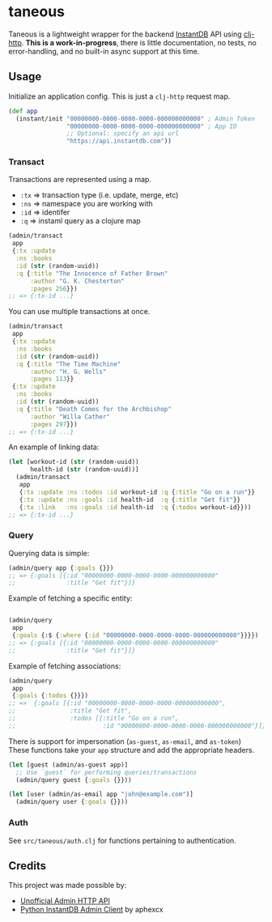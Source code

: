 # taneous

Taneous is a lightweight wrapper for the backend
[InstantDB](https://www.instantdb.com) API using
[clj-http](https://github.com/dakrone/clj-http). **This is a work-in-progress**,
there is little documentation, no tests, no error-handling, and no built-in
async support at this time.

## Usage

Initialize an application config. This is just a `clj-http` request map.

```clojure
(def app
  (instant/init "00000000-0000-0000-0000-000000000000" ; Admin Token
                "00000000-0000-0000-0000-000000000000" ; App ID
                ;; Optional: specify an api url
                "https://api.instantdb.com"))
```

### Transact

Transactions are represented using a map.

- `:tx` => transaction type (i.e. update, merge, etc)
- `:ns` => namespace you are working with
- `:id` => identifer
- `:q` => instaml query as a clojure map

```clojure
(admin/transact
 app
 {:tx :update
  :ns :books
  :id (str (random-uuid))
  :q {:title "The Innocence of Father Brown"
      :author "G. K. Chesterton"
      :pages 256}})
;; => {:tx-id ...}
```

You can use multiple transactions at once.

```clojure
(admin/transact
 app
 {:tx :update
  :ns :books
  :id (str (random-uuid))
  :q {:title "The Time Machine"
      :author "H. G. Wells"
      :pages 113}}
 {:tx :update
  :ns :books
  :id (str (random-uuid))
  :q {:title "Death Comes for the Archbishop"
      :author "Willa Cather"
      :pages 297}})
;; => {:tx-id ...}
```

An example of linking data:

```clojure
(let [workout-id (str (random-uuid))
      health-id (str (random-uuid))]
  (admin/transact
   app
   {:tx :update :ns :todos :id workout-id :q {:title "Go on a run"}}
   {:tx :update :ns :goals :id health-id  :q {:title "Get fit"}}
   {:tx :link   :ns :goals :id health-id  :q {:todos workout-id}}))
;; => {:tx-id ...}
```

### Query

Querying data is simple:

```clojure
(admin/query app {:goals {}})
;; => {:goals [{:id "00000000-0000-0000-0000-000000000000"
;;              :title "Get fit"}]}
```

Example of fetching a specific entity:

```clojure

(admin/query
 app
 {:goals {:$ {:where {:id "00000000-0000-0000-0000-000000000000"}}}})
;; => {:goals [{:id "00000000-0000-0000-0000-000000000000"
;;              :title "Get fit"}]}
```

Example of fetching associations:

```clojure
(admin/query
 app
 {:goals {:todos {}}})
;; =>  {:goals [{:id "00000000-0000-0000-0000-000000000000",
;;               :title "Get fit",
;;               :todos [{:title "Go on a run",
;;                        :id "00000000-0000-0000-0000-000000000000"}]}]}
```

There is support for impersonation (`as-guest`, `as-email`, and `as-token`)
These functions take your `app` structure and add the appropriate headers.

```clojure
(let [guest (admin/as-guest app)]
  ;; Use `guest` for performing queries/transactions
  (admin/query guest {:goals {}}))

(let [user (admin/as-email app "john@example.com")]
  (admin/query user {:goals {}}))
```

### Auth

See `src/taneous/auth.clj` for functions pertaining to authentication.

## Credits

This project was made possible by:

- [Unofficial Admin HTTP API](https://www.dropbox.com/scl/fi/2yjy6xvqa0459hqeqg950/Unofficial-Admin-HTTP-API.paper)
- [Python InstantDB Admin
  Client](https://gist.github.com/aphexcx/d6120bd3aeb4a60ea566715c67d92297) by
  aphexcx

<!--  LocalWords:  Taneous InstantDB
 -->
